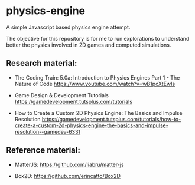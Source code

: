 # physics-engine
A simple Javascript based physics engine attempt.

The objective for this repository is for me to run explorations to understand better the physics involved in 2D games and computed simulations.

## Research material:
- The Coding Train: 5.0a: Introduction to Physics Engines Part 1 - The Nature of Code
https://www.youtube.com/watch?v=wB1pcXtEwIs

- Game Design & Development Tutorials
https://gamedevelopment.tutsplus.com/tutorials

- How to Create a Custom 2D Physics Engine: The Basics and Impulse Resolution
https://gamedevelopment.tutsplus.com/tutorials/how-to-create-a-custom-2d-physics-engine-the-basics-and-impulse-resolution--gamedev-6331

## Reference material:
- MatterJS:
https://github.com/liabru/matter-js

- Box2D:
https://github.com/erincatto/Box2D
